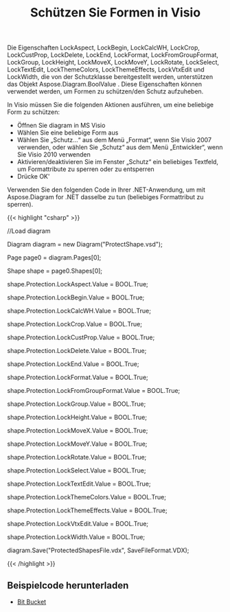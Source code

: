﻿---
title: Schützen Sie Formen in Visio
type: docs
weight: 20
url: /de/net/protect-shapes-in-visio/
---
Die Eigenschaften LockAspect, LockBegin, LockCalcWH, LockCrop, LockCustProp, LockDelete, LockEnd, LockFormat, LockFromGroupFormat, LockGroup, LockHeight, LockMoveX, LockMoveY, LockRotate, LockSelect, LockTextEdit, LockThemeColors, LockThemeEffects, LockVtxEdit und LockWidth, die von der Schutzklasse bereitgestellt werden, unterstützen das Objekt Aspose.Diagram.BoolValue . Diese Eigenschaften können verwendet werden, um Formen zu schützen/den Schutz aufzuheben.

In Visio müssen Sie die folgenden Aktionen ausführen, um eine beliebige Form zu schützen:

- Öffnen Sie diagram in MS Visio
- Wählen Sie eine beliebige Form aus
- Wählen Sie „Schutz…“ aus dem Menü „Format“, wenn Sie Visio 2007 verwenden, oder wählen Sie „Schutz“ aus dem Menü „Entwickler“, wenn Sie Visio 2010 verwenden
- Aktivieren/deaktivieren Sie im Fenster „Schutz“ ein beliebiges Textfeld, um Formattribute zu sperren oder zu entsperren
- Drücke OK'

Verwenden Sie den folgenden Code in Ihrer .NET-Anwendung, um mit Aspose.Diagram for .NET dasselbe zu tun (beliebiges Formattribut zu sperren).

{{< highlight "csharp" >}}

 //Load diagram

Diagram diagram = new Diagram("ProtectShape.vsd");

Page page0 = diagram.Pages[0];

Shape shape = page0.Shapes[0];

shape.Protection.LockAspect.Value = BOOL.True;

shape.Protection.LockBegin.Value = BOOL.True;

shape.Protection.LockCalcWH.Value = BOOL.True;

shape.Protection.LockCrop.Value = BOOL.True;

shape.Protection.LockCustProp.Value = BOOL.True;

shape.Protection.LockDelete.Value = BOOL.True;

shape.Protection.LockEnd.Value = BOOL.True;

shape.Protection.LockFormat.Value = BOOL.True;

shape.Protection.LockFromGroupFormat.Value = BOOL.True;

shape.Protection.LockGroup.Value = BOOL.True;

shape.Protection.LockHeight.Value = BOOL.True;

shape.Protection.LockMoveX.Value = BOOL.True;

shape.Protection.LockMoveY.Value = BOOL.True;

shape.Protection.LockRotate.Value = BOOL.True;

shape.Protection.LockSelect.Value = BOOL.True;

shape.Protection.LockTextEdit.Value = BOOL.True;

shape.Protection.LockThemeColors.Value = BOOL.True;

shape.Protection.LockThemeEffects.Value = BOOL.True;

shape.Protection.LockVtxEdit.Value = BOOL.True;

shape.Protection.LockWidth.Value = BOOL.True;

diagram.Save("ProtectedShapesFile.vdx", SaveFileFormat.VDX);

{{< /highlight >}}
## **Beispielcode herunterladen**
- [Bit Bucket](https://bitbucket.org/asposemarketplace/aspose-for-vsto/src/master/Aspose.Diagram%20Vs%20VSTO%20Visio/)
